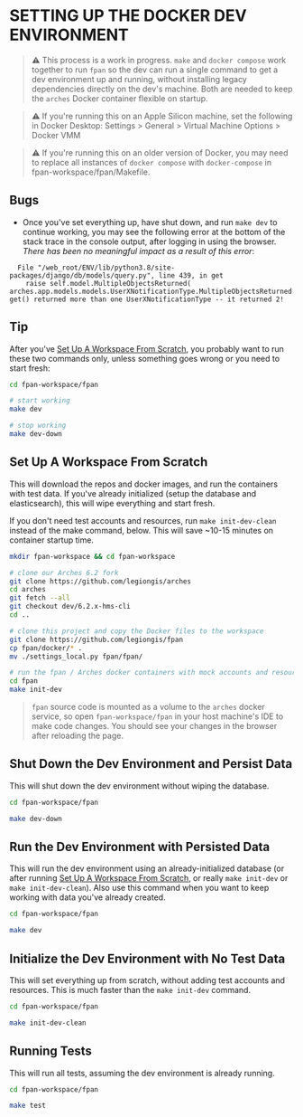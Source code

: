 # SETTING UP THE DOCKER DEV ENVIRONMENT

> ⚠️ This process is a work in progress. `make` and `docker compose` work together to run `fpan` so the dev can run a single command to get a dev environment up and running, without installing legacy dependencies directly on the dev's machine. Both are needed to keep the `arches` Docker container flexible on startup.

> ⚠️ If you're running this on an Apple Silicon machine, set the following in Docker Desktop: Settings > General > Virtual Machine Options > Docker VMM

> ⚠️ If you're running this on an older version of Docker, you may need to replace all instances of `docker compose` with `docker-compose` in fpan-workspace/fpan/Makefile.

## Bugs

- Once you've set everything up, have shut down, and run `make dev` to continue working, you may see the following error at the bottom of the stack trace in the console output, after logging in using the browser. _There has been no meaningful impact as a result of this error_:

```
  File "/web_root/ENV/lib/python3.8/site-packages/django/db/models/query.py", line 439, in get
    raise self.model.MultipleObjectsReturned(
arches.app.models.models.UserXNotificationType.MultipleObjectsReturned: get() returned more than one UserXNotificationType -- it returned 2!
```

## Tip

After you've [Set Up A Workspace From Scratch](#set-up-a-workspace-from-scratch), you probably want to run these two commands only, unless something goes wrong or you need to start fresh:

```sh
cd fpan-workspace/fpan

# start working
make dev

# stop working
make dev-down
```

## Set Up A Workspace From Scratch

This will download the repos and docker images, and run the containers with test data. If you've already initialized (setup the database and elasticsearch), this will wipe everything and start fresh.

If you don't need test accounts and resources, run `make init-dev-clean` instead of the make command, below. This will save ~10-15 minutes on container startup time.

```sh
mkdir fpan-workspace && cd fpan-workspace

# clone our Arches 6.2 fork
git clone https://github.com/legiongis/arches
cd arches
git fetch --all
git checkout dev/6.2.x-hms-cli
cd ..

# clone this project and copy the Docker files to the workspace
git clone https://github.com/legiongis/fpan
cp fpan/docker/* .
mv ./settings_local.py fpan/fpan/

# run the fpan / Arches docker containers with mock accounts and resources
cd fpan
make init-dev
```

> `fpan` source code is mounted as a volume to the `arches` docker service, so open `fpan-workspace/fpan` in your host machine's IDE to make code changes. You should see your changes in the browser after reloading the page.

## Shut Down the Dev Environment and Persist Data

This will shut down the dev environment without wiping the database.

```sh
cd fpan-workspace/fpan

make dev-down
```

## Run the Dev Environment with Persisted Data

This will run the dev environment using an already-initialized database (or after running [Set Up A Workspace From Scratch](#set-up-a-workspace-from-scratch), or really `make init-dev` or `make init-dev-clean`). Also use this command when you want to keep working with data you've already created.

```sh
cd fpan-workspace/fpan

make dev
```

## Initialize the Dev Environment with No Test Data

This will set everything up from scratch, without adding test accounts and resources. This is much faster than the `make init-dev` command.

```sh
cd fpan-workspace/fpan

make init-dev-clean
```

## Running Tests

This will run all tests, assuming the dev environment is already running.

```sh
cd fpan-workspace/fpan

make test
```
